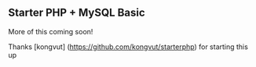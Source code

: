 Starter PHP + MySQL Basic
----------------
More of this coming soon!

Thanks [kongvut] (https://github.com/kongvut/starterphp) for starting this up


